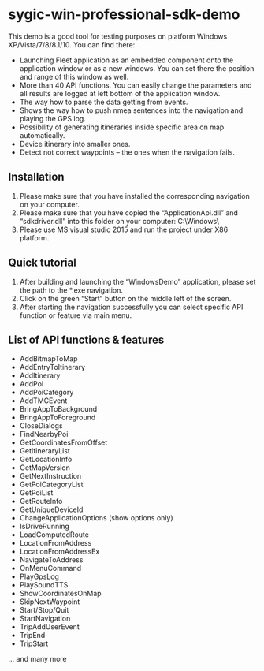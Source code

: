 # sygic-win-professional-sdk-demo
This demo is a good tool for testing purposes on platform Windows XP/Vista/7/8/8.1/10. You can find there:
*	Launching Fleet application as an embedded component onto the application window or as a new windows. You can set there the position and range of this window as well. 
*	More than 40 API functions. You can easily change the parameters and all results are logged at left bottom of the application window.
*	The way how to parse the data getting from events.
*	Shows the way how to push nmea sentences into the navigation and playing the GPS log.
*	Possibility of generating itineraries inside specific area on map automatically.
*	Device itinerary into smaller ones.
*	Detect not correct waypoints – the ones when the navigation fails.

## Installation
1. Please make sure that you have installed the corresponding navigation on your computer.
1. Please make sure that you have copied the “ApplicationApi.dll” and “sdkdriver.dll” into this folder on your computer: C:\Windows\
1. Please use MS visual studio 2015 and run the project under X86 platform.

## Quick tutorial
1. After building and launching the “WindowsDemo” application, please set the path to the *.exe navigation.
1. Click on the green “Start” button on the middle left of the screen.
1. After starting the navigation successfully you can select specific API function or feature via main menu. 

## List of API functions & features
* AddBitmapToMap
* AddEntryToItinerary
* AddItinerary
* AddPoi
* AddPoiCategory
* AddTMCEvent
* BringAppToBackground
* BringAppToForeground
* CloseDialogs
* FindNearbyPoi
* GetCoordinatesFromOffset
* GetItineraryList
* GetLocationInfo
* GetMapVersion
* GetNextInstruction
* GetPoiCategoryList
* GetPoiList
* GetRouteInfo
* GetUniqueDeviceId
* ChangeApplicationOptions (show options only)
* IsDriveRunning
* LoadComputedRoute
* LocationFromAddress
* LocationFromAddressEx
* NavigateToAddress
* OnMenuCommand
* PlayGpsLog
* PlaySoundTTS
* ShowCoordinatesOnMap
* SkipNextWaypoint
* Start/Stop/Quit
* StartNavigation
* TripAddUserEvent
* TripEnd
* TripStart

… and many more
